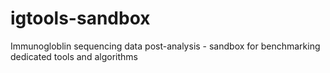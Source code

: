 # igtools-sandbox
Immunogloblin sequencing data post-analysis - sandbox for benchmarking dedicated tools and algorithms
